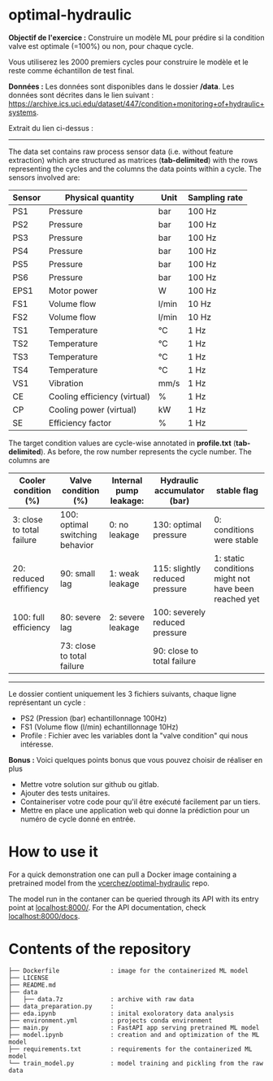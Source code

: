 # optimal-hydraulic

**Objectif de l'exercice :** Construire un modèle ML pour prédire si la condition valve est 
optimale (=100%) ou non, pour chaque cycle.

Vous utiliserez les 2000 premiers cycles pour construire le modèle et le reste comme échantillon 
de test final.   

**Données :** Les données sont disponibles dans le dossier **/data**. Les données sont décrites 
dans le lien suivant : https://archive.ics.uci.edu/dataset/447/condition+monitoring+of+hydraulic+systems.

Extrait du lien ci-dessus :

***************************

The data set contains raw process sensor data (i.e. without feature extraction) which are 
structured as matrices (**tab-delimited**) with the rows representing the cycles and the columns 
the data points within a cycle. The sensors involved are:

| Sensor | Physical quantity            | Unit  | Sampling rate |
|--------|------------------------------|-------|---------------|
| PS1    | Pressure                     | bar   | 100 Hz        |
| PS2    | Pressure                     | bar   | 100 Hz        |
| PS3    | Pressure                     | bar   | 100 Hz        |
| PS4    | Pressure                     | bar   | 100 Hz        |
| PS5    | Pressure                     | bar   | 100 Hz        |
| PS6    | Pressure                     | bar   | 100 Hz        |
| EPS1   | Motor power                  | W     | 100 Hz        |
| FS1    | Volume flow                  | l/min | 10 Hz         |
| FS2    | Volume flow                  | l/min | 10 Hz         |
| TS1    | Temperature                  | °C    | 1 Hz          |
| TS2    | Temperature                  | °C    | 1 Hz          |
| TS3    | Temperature                  | °C    | 1 Hz          |
| TS4    | Temperature                  | °C    | 1 Hz          |
| VS1    | Vibration                    | mm/s  | 1 Hz          |
| CE     | Cooling efficiency (virtual) | %     | 1 Hz          |
| CP     | Cooling power (virtual)      | kW    | 1 Hz          |
| SE     | Efficiency factor            | %     | 1 Hz          |

The target condition values are cycle-wise annotated in **profile.txt** (**tab-delimited**). As 
before, the row number represents the cycle number. The columns are


| Cooler condition (%)      | Valve condition (%)             | Internal pump leakage: | Hydraulic accumulator (bar)    | stable flag                                          |
|---------------------------|---------------------------------|------------------------|--------------------------------|------------------------------------------------------|
| 3: close to total failure | 100: optimal switching behavior | 0: no leakage          | 130: optimal pressure          | 0: conditions were stable                            |
| 20: reduced effifiency    | 90: small lag                   | 1: weak leakage        | 115: slightly reduced pressure | 1: static conditions might not have been reached yet |
| 100: full efficiency      | 80: severe lag                  | 2: severe leakage      | 100: severely reduced pressure |                                                      |
|                           | 73: close to total failure      |                        | 90: close to total failure     |                                                      |

***************************

Le dossier contient uniquement les 3 fichiers suivants, chaque ligne représentant un cycle : 
 
* PS2 (Pression (bar) echantillonnage 100Hz) 
* FS1 (Volume flow (l/min) echantillonnage 10Hz) 
* Profile : Fichier avec les variables dont la "valve condition" qui nous intéresse. 

**Bonus :** Voici quelques points bonus que vous pouvez choisir de réaliser en plus

*  Mettre votre solution sur github ou gitlab.
*  Ajouter des tests unitaires.
*  Containeriser votre code pour qu'il être exécuté facilement par un tiers.
*  Mettre en place une application web qui donne la prédiction pour un numéro de cycle donné en 
entrée.

# How to use it

For a quick demonstration one can pull a Docker image containing a pretrained model from the
[vcerchez/optimal-hydraulic](https://hub.docker.com/repository/docker/vcerchez/optimal-hydraulic/tags) 
repo.

The model run in the contaner can be queried through its API with its entry point at 
[localhost:8000/](http://localhost:8000/). For the API documentation, check 
[localhost:8000/docs](http://localhost:8000/docs).

# Contents of the repository

```
├── Dockerfile              : image for the containerized ML model
├── LICENSE
├── README.md
├── data
│   ├── data.7z             : archive with raw data
├── data_preparation.py     : 
├── eda.ipynb               : inital exoloratory data analysis
├── environment.yml         : projects conda environment
├── main.py                 : FastAPI app serving pretrained ML model
├── model.ipynb             : creation and and optimization of the ML model
├── requirements.txt        : requirements for the containerized ML model
└── train_model.py          : model training and pickling from the raw data
```
